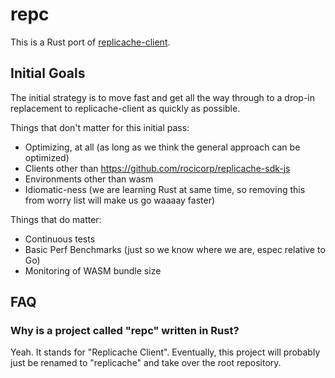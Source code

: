 # repc

This is a Rust port of [replicache-client](https://github.com/rocicorp/replicache-client).

## Initial Goals

The initial strategy is to move fast and get all the way through to a drop-in replacement to replicache-client as quickly as possible.

Things that don't matter for this initial pass:

 * Optimizing, at all (as long as we think the general approach can be optimized)
 * Clients other than https://github.com/rocicorp/replicache-sdk-js
 * Environments other than wasm
 * Idiomatic-ness (we are learning Rust at same time, so removing this from worry list will make us go waaaay faster)

Things that do matter:

 * Continuous tests
 * Basic Perf Benchmarks (just so we know where we are, espec relative to Go)
 * Monitoring of WASM bundle size

## FAQ

### Why is a project called "repc" written in Rust?

Yeah. It stands for "Replicache Client". Eventually, this project will probably just be renamed to "replicache" and take over the root repository.
